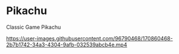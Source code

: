 # Pikachu
Classic Game Pikachu 



https://user-images.githubusercontent.com/96790468/170860468-2b7b1742-34a3-4304-9afb-032539abcb4e.mp4

